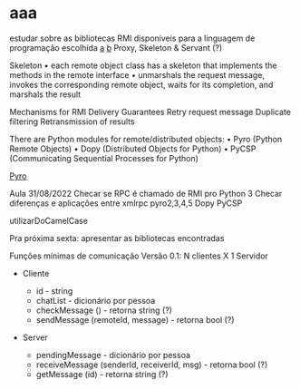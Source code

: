 
# aaa

estudar sobre as bibliotecas RMI disponíveis para a linguagem de programação escolhida
[a](https://www.youtube.com/watch?v=MZz8iaKxaCw)
[b](https://web.csie.ndhu.edu.tw/showyang/DistrSys2020s/07bRMI.pdf)
Proxy, Skeleton & Servant (?)

Skeleton
• each remote object class has a skeleton that implements the methods in the remote interface
• unmarshals the request message, invokes the corresponding remote object, waits for its completion, and marshals the result

Mechanisms for RMI Delivery
    Guarantees
        Retry request message
        Duplicate filtering
        Retransmission of results

There are Python modules for remote/distributed
objects:
• Pyro  (Python Remote Objects)
• Dopy  (Distributed Objects for Python)
• PyCSP (Communicating Sequential Processes for Python)

[Pyro](https://subscription.packtpub.com/book/application-development/9781785289583/5/ch05lvl1sec63/remote-method-invocation-with-pyro4)

Aula 31/08/2022
Checar se RPC é chamado de RMI pro Python 3
Checar diferenças e aplicações entre
    xmlrpc
    pyro2,3,4,5
    Dopy
    PyCSP

utilizarDoCamelCase

Pra próxima sexta: apresentar as bibliotecas encontradas

Funções mínimas de comunicação
Versão 0.1: N clientes X 1 Servidor

- Cliente
    - id - string
    - chatList - dicionário por pessoa
    * checkMessage () - retorna string (?)
    * sendMessage (remoteId, message) - retorna bool (?)

- Server
    - pendingMessage - dicionário por pessoa
    * receiveMessage (senderId, receiverId, msg) - retorna bool (?)
    * getMessage (id) - retorna string (?)

